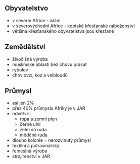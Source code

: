 ## Obyvatelstvo
- v severní Africe - islám
- v severovýchodní Africe - koptské křesťanské náboženství
- většina křesťanského obyvatelstva jsou křesťané
## Zemědělství
- živočišná výroba
- muslimské oblasti bez chovu prasat
- rybolov
- chov ovcí, koz a velbloudů

## Průmysl
- asi jen 2%
- přes 40% průmyslu Afriky je v JAR
- odvětví:
  - ropa a zemní plyn
  - černé uhlí
  - železná ruda
  - měděná ruda
- dlouho kolonie = nerozvinutý průmysl
- textilní a potravinářský
- řemeslná výroba
- strojírenství v JAR

